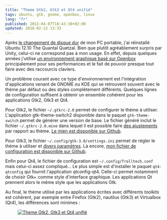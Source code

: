 ```yaml
---
title: "Theme Gtk2, Gtk3 et Qt4 unifié"
tags: ubuntu, gtk, gnome, openbox, linux
lang: "fr"
published: 2013-04-07T18:43:30+02:00
updated: 2016-02-12 13:33
---
```


Après [le changement de disque dur](/post/rue-du-commerce-client-perdu) de mon PC
portable, j'ai réinstallé Ubuntu 12.10 The Quantal Quetzal. Bien que plutôt
agréablement surpris par Unity, celui-ci ne correspond pas à mon usage. En
effet, depuis quelques années j'utilise [un environnement graphique basé sur
Openbox](/tag/openbox) principalement pour ses performances et le fait de
pouvoir presque tout faire avec des raccourcis claviers.

Un problème courant avec ce type d'environnement est l'intégration
d'applications venant de GNOME ou KDE qui se retrouvent souvent avec le thème
par défaut ou des styles complètement différents. Quelques lignes de
configuration suffisent à obtenir un ensemble cohérent pour les applications
Gtk2, Gtk3 et Qt4.

Pour Gtk2, le fichier `~/.gtkrc-2.0` permet de configurer le thème à
utiliser. L'application gtk-theme-switch2 disponible dans le paquet
`gtk-theme-switch` permet
de générer une version de base. Le fichier généré inclut le fichier
`~/.gtkrc-2.0.mine` dans lequel il est possible faire [des
ajustements](https://developer.gnome.org/gtk2/stable/GtkSettings.html#GtkSettings.properties)
par rapport au thème. [Le mien est disponible sur
Github](https://github.com/dpobel/config/blob/master/gtkrc-2.0.mine).

Pour Gtk3, le fichier `~/.config/gtk-3.0/settings.ini` permet de
régler le thème à utiliser et [divers
paramètres](https://developer.gnome.org/gtk3/3.1/GtkSettings.html#GtkSettings.properties).
Là encore, [mon fichier de configuration est disponible sur
Github](https://github.com/dpobel/config/blob/master/config/gtk-3.0/settings.ini).

Enfin pour Qt4, le fichier de configuration est
`~/.config/Trolltech.conf` mais celui-ci assez compliqué... Le plus
simple est d'installer le paquet
`qt4-qtconfig` qui fournit
l'application qtconfig-qt4. Celle-ci permet notamment de choisir Gtk+ comme
style d'interface graphique. Les applications Qt prennent alors le même style
que les applications Gtk.

Au final, le thème utilisé par les applications écrites avec différents
*toolkits* est cohérent, par exemple entre  Firefox (Gtk2), nautilus (Gtk3) et
Virtualbox (Qt4), les différences sont minimes&nbsp;:

<figure class="object-center"><a href="/images/theme-gtk2-gtk3-qt4.jpg"><img
src="/images/660x/theme-gtk2-gtk3-qt4.jpg" alt="Theme Gtk2, Gtk3 et Qt4
unifié"></a></figure>
